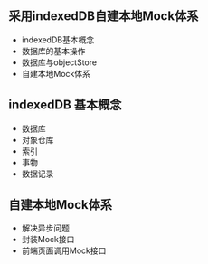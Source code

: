 ## 采用indexedDB自建本地Mock体系

- indexedDB基本概念
- 数据库的基本操作
- 数据库与objectStore
- 自建本地Mock体系



## indexedDB 基本概念

- 数据库
- 对象仓库
- 索引
- 事物
- 数据记录

  

## 自建本地Mock体系

- 解决异步问题
- 封装Mock接口
- 前端页面调用Mock接口

